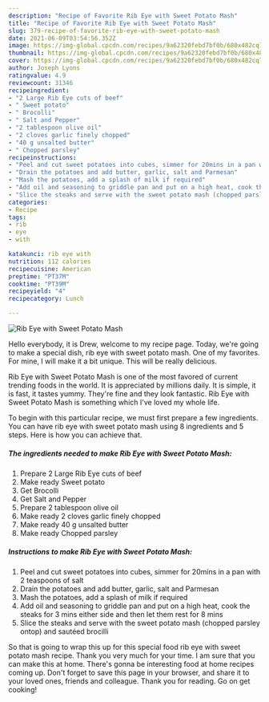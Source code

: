 ```yaml
---
description: "Recipe of Favorite Rib Eye with Sweet Potato Mash"
title: "Recipe of Favorite Rib Eye with Sweet Potato Mash"
slug: 379-recipe-of-favorite-rib-eye-with-sweet-potato-mash
date: 2021-06-09T03:54:56.352Z
image: https://img-global.cpcdn.com/recipes/9a62320febd7bf0b/680x482cq70/rib-eye-with-sweet-potato-mash-recipe-main-photo.jpg
thumbnail: https://img-global.cpcdn.com/recipes/9a62320febd7bf0b/680x482cq70/rib-eye-with-sweet-potato-mash-recipe-main-photo.jpg
cover: https://img-global.cpcdn.com/recipes/9a62320febd7bf0b/680x482cq70/rib-eye-with-sweet-potato-mash-recipe-main-photo.jpg
author: Joseph Lyons
ratingvalue: 4.9
reviewcount: 31346
recipeingredient:
- "2 Large Rib Eye cuts of beef"
- " Sweet potato"
- " Brocolli"
- " Salt and Pepper"
- "2 tablespoon olive oil"
- "2 cloves garlic finely chopped"
- "40 g unsalted butter"
- " Chopped parsley"
recipeinstructions:
- "Peel and cut sweet potatoes into cubes, simmer for 20mins in a pan with 2 teaspoons of salt"
- "Drain the potatoes and add butter, garlic, salt and Parmesan"
- "Mash the potatoes, add a splash of milk if required"
- "Add oil and seasoning to griddle pan and put on a high heat, cook the steaks for 3 mins either side and then let them rest for 8 mins"
- "Slice the steaks and serve with the sweet potato mash (chopped parsley ontop) and sautéed brocilli"
categories:
- Recipe
tags:
- rib
- eye
- with

katakunci: rib eye with 
nutrition: 112 calories
recipecuisine: American
preptime: "PT37M"
cooktime: "PT39M"
recipeyield: "4"
recipecategory: Lunch

---
```



![Rib Eye with Sweet Potato Mash](https://img-global.cpcdn.com/recipes/9a62320febd7bf0b/680x482cq70/rib-eye-with-sweet-potato-mash-recipe-main-photo.jpg)

Hello everybody, it is Drew, welcome to my recipe page. Today, we're going to make a special dish, rib eye with sweet potato mash. One of my favorites. For mine, I will make it a bit unique. This will be really delicious.



Rib Eye with Sweet Potato Mash is one of the most favored of current trending foods in the world. It is appreciated by millions daily. It is simple, it is fast, it tastes yummy. They're fine and they look fantastic. Rib Eye with Sweet Potato Mash is something which I've loved my whole life.


To begin with this particular recipe, we must first prepare a few ingredients. You can have rib eye with sweet potato mash using 8 ingredients and 5 steps. Here is how you can achieve that.

<!--inarticleads1-->

##### The ingredients needed to make Rib Eye with Sweet Potato Mash:

1. Prepare 2 Large Rib Eye cuts of beef
1. Make ready  Sweet potato
1. Get  Brocolli
1. Get  Salt and Pepper
1. Prepare 2 tablespoon olive oil
1. Make ready 2 cloves garlic finely chopped
1. Make ready 40 g unsalted butter
1. Make ready  Chopped parsley




<!--inarticleads2-->

##### Instructions to make Rib Eye with Sweet Potato Mash:

1. Peel and cut sweet potatoes into cubes, simmer for 20mins in a pan with 2 teaspoons of salt
1. Drain the potatoes and add butter, garlic, salt and Parmesan
1. Mash the potatoes, add a splash of milk if required
1. Add oil and seasoning to griddle pan and put on a high heat, cook the steaks for 3 mins either side and then let them rest for 8 mins
1. Slice the steaks and serve with the sweet potato mash (chopped parsley ontop) and sautéed brocilli




So that is going to wrap this up for this special food rib eye with sweet potato mash recipe. Thank you very much for your time. I am sure that you can make this at home. There's gonna be interesting food at home recipes coming up. Don't forget to save this page in your browser, and share it to your loved ones, friends and colleague. Thank you for reading. Go on get cooking!
